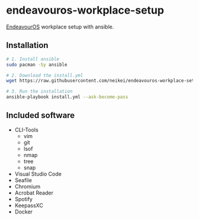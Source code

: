 # endeavouros-workplace-setup

[EndeavourOS](https://endeavouros.com/) workplace setup with ansible.

## Installation

```bash
# 1. Install ansible
sudo pacman -Sy ansible

# 2. Download the install.yml
wget https://raw.githubusercontent.com/neikei/endeavouros-workplace-setup/master/install.yml

# 3. Run the installation
ansible-playbook install.yml --ask-become-pass
```

## Included software

- CLI-Tools
  - vim
  - git
  - lsof
  - nmap
  - tree
  - snap
- Visual Studio Code
- Seafile
- Chromium
- Acrobat Reader
- Spotify
- KeepassXC
- Docker
